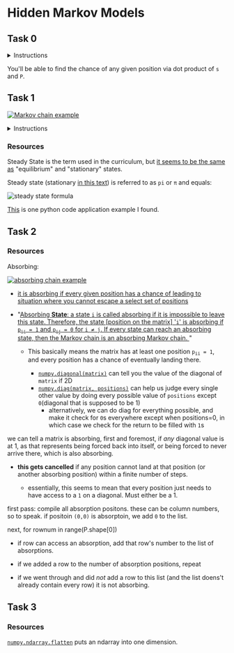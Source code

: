 # Hidden Markov Models

## Task 0

<details>
    <summary> Instructions</summary>

Write the function `def markov_chain(P, s, t=1):` that determines the probability of a markov chain being in a particular state after a specified number of iterations:

`P` is a square 2D numpy.ndarray of shape `(n, n)` representing the transition matrix

`P[i, j]` is the probability of transitioning from state i to state j
`n` is the number of states in the markov chain

* `s` is a numpy.ndarray of shape `(1, n)` representing the probability of starting in each state

* `t` is the number of iterations that the markov chain has been through

Returns: a `numpy.ndarray` of shape `(1, n)` representing the probability of being in a specific state after `t` iterations, or `None` on failure


</details>

You'll be able to find the chance of any given position via dot product of `s` and `P`.



## Task 1

[![Markov chain example](https://upload.wikimedia.org/wikipedia/commons/thumb/2/2b/Markovkate_01.svg/390px-Markovkate_01.svg.png)](https://en.wikipedia.org/wiki/Markov_chain)

<details>
    <summary> Instructions </summary>

    Write the function def regular(P): that determines the steady state probabilities of a regular markov chain:

P is a is a square 2D numpy.ndarray of shape (n, n) representing the transition matrix
P[i, j] is the probability of transitioning from state i to state j
n is the number of states in the markov chain
Returns: a numpy.ndarray of shape (1, n) containing the steady state probabilities, or None on failure

</details>


### Resources

Steady State is the term used in the curriculum, but [it seems to be the same as](https://math.stackexchange.com/questions/9325/equilibrium-distribution-steady-state-distribution-stationary-distribution-and) "equilibrium" and "stationary" states.

Steady state (stationary [in this text](https://towardsdatascience.com/markov-chain-analysis-and-simulation-using-python-4507cee0b06e)) is referred to as `pi` or `π` and equals:

![steady state formula](https://miro.medium.com/v2/resize:fit:396/format:webp/1*zbWBjSC1Xba9zODUDMkftA.png)

[This](https://stackoverflow.com/questions/52137856/steady-state-probabilities-markov-chain-python-implementation) is one python code application example I found.

## Task 2

### Resources

Absorbing:

[![absorbing chain example](https://upload.wikimedia.org/wikipedia/commons/thumb/1/10/Drunkard%E2%80%99s_walk.svg/1920px-Drunkard%E2%80%99s_walk.svg.png)](https://en.wikipedia.org/wiki/Absorbing_Markov_chain)

* [it is absorbing if every given position has a chance of leading to situation where you cannot escape a select set of positions](https://en.wikipedia.org/wiki/Absorbing_Markov_chain)

* "[Absorbing **State**: a state `i` is called absorbing if it is impossible to leave this state. Therefore, the state [position on the matrix] '`i`' is absorbing if `p`<sub>`ii`</sub>` = 1` and `p`<sub>`ij`</sub>` = 0` for `i ≠ j`. If every state can reach an absorbing state, then the Markov chain is an absorbing Markov chain.
](https://www.datacamp.com/tutorial/markov-chains-python-tutorial)"

  * This basically means the matrix has at least one position `p`<sub>`ii`</sub>` = 1`, and every position has a chance of eventually landing there.

    * [`numpy.diagonal(matrix)`](https://numpy.org/doc/stable/reference/generated/numpy.diagonal.html) can tell you the value of the diagonal of `matrix` if 2D
    * [`numpy.diag(matrix, positions)`](https://numpy.org/doc/stable/reference/generated/numpy.diag.html) can help us judge every single other value by doing every possible value of `positions` except `0`(diagonal that is supposed to be 1)
      * alternatively, we can do diag for everything possible, and make it check for `0`s everywhere except when positions=0, in which case we check for the return to be filled with `1`s

we can tell a matrix is absorbing, first and foremost, if *any* diagonal value is at 1, as that represents being forced back into itself, or being forced to never arrive there, which is also absorbing.

* **this gets cancelled** if any position cannot land  at that position (or another absorbing position) within a finite number of steps.

  * essentially, this seems to mean that every position just needs to have access to a `1` on a diagonal. Must either be a 1.


first pass: compile all absorption positons. these can be column numbers, so to speak. if positoin `(0,0)` is absorptoin, we add `0` to the list.

next, for rownum in range(P.shape[0])

* if row can access an absorption, add that row's number to the list of absorptions.

* if we added a row to the number of absorption positions, repeat

* if we went through and did *not* add a row to this list (and the list doens't already contain every row) it is not absorbing.

## Task 3

### Resources

[`numpy.ndarray.flatten`](https://numpy.org/doc/stable/reference/generated/numpy.ndarray.flatten.html) puts an ndarray into one dimension.